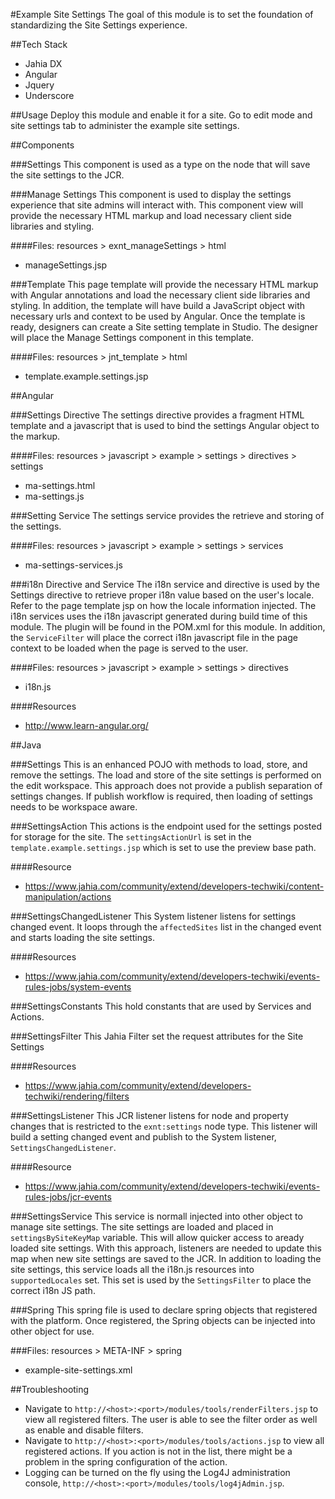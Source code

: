 #Example Site Settings
The goal of this module is to set the foundation of standardizing the Site Settings experience.

##Tech Stack
- Jahia DX
- Angular
- Jquery
- Underscore

##Usage
Deploy this module and enable it for a site.  Go to edit mode and site settings tab to administer the example site settings.

##Components

###Settings
This component is used as a type on the node that will save the site settings to the JCR.

###Manage Settings
This component is used to display the settings experience that site admins will interact with.  This component view will provide the necessary HTML markup and load necessary client side libraries and styling.

####Files: resources > exnt_manageSettings > html
- manageSettings.jsp

###Template
This page template will provide the necessary HTML markup with Angular annotations and load the necessary client side libraries and styling.  In addition, the template will have build a JavaScript object with necessary urls and context to be used by Angular.  Once the template is ready, designers can create a Site setting template in Studio.  The designer will place the Manage Settings component in this template.

####Files: resources > jnt_template > html
- template.example.settings.jsp

##Angular

###Settings Directive
The settings directive provides a fragment HTML template and a javascript that is used to bind the settings Angular object to the markup.

####Files: resources > javascript > example > settings > directives > settings
- ma-settings.html
- ma-settings.js

###Setting Service
The settings service provides the retrieve and storing of the settings.

####Files: resources > javascript > example > settings > services
- ma-settings-services.js

###i18n Directive and Service
The i18n service and directive is used by the Settings directive to retrieve proper i18n value based on the user's locale.  Refer to the page template jsp on how the locale information injected.  The i18n services uses the i18n javascript generated during build time of this module.  The plugin will be found in the POM.xml for this module.  In addition, the `ServiceFilter` will place the correct i18n javascript file in the page context to be loaded when the page is served to the user.

####Files: resources > javascript > example > settings > directives
- i18n.js

####Resources
- http://www.learn-angular.org/

##Java

###Settings
This is an enhanced POJO with methods to load, store, and remove the settings.  The load and store of the site settings is performed on the edit workspace.  This approach does not provide a publish separation of settings changes.  If publish workflow is required, then loading of settings needs to be workspace aware.

###SettingsAction
This actions is the endpoint used for the settings posted for storage for the site.  The `settingsActionUrl` is set in the `template.example.settings.jsp` which is set to use the preview base path.

####Resource
- https://www.jahia.com/community/extend/developers-techwiki/content-manipulation/actions

###SettingsChangedListener
This System listener listens for settings changed event.  It loops through the `affectedSites` list in the changed event and starts loading the site settings.

####Resources
- https://www.jahia.com/community/extend/developers-techwiki/events-rules-jobs/system-events

###SettingsConstants
This hold constants that are used by Services and Actions.

###SettingsFilter
This Jahia Filter set the request attributes for the Site Settings

####Resources
- https://www.jahia.com/community/extend/developers-techwiki/rendering/filters

###SettingsListener
This JCR listener listens for node and property changes that is restricted to the `exnt:settings` node type.  This listener will build a setting changed event and publish to the System listener, `SettingsChangedListener`.
 
####Resource
 - https://www.jahia.com/community/extend/developers-techwiki/events-rules-jobs/jcr-events

###SettingsService
This service is normall injected into other object to manage site settings.  The site settings are loaded and placed in `settingsBySiteKeyMap` variable.  This will allow quicker access to aready loaded site settings.  With this approach, listeners are needed to update this map when new site settings are saved to the JCR.  In addition to loading the site settings, this service loads all the i18n.js resources into `supportedLocales` set.  This set is used by the `SettingsFilter` to place the correct i18n JS path.

###Spring
This spring file is used to declare spring objects that registered with the platform.  Once registered, the Spring objects can be injected into other object for use.

###Files: resources > META-INF > spring
- example-site-settings.xml

##Troubleshooting
- Navigate to `http://<host>:<port>/modules/tools/renderFilters.jsp` to view all registered filters.  The user is able to see the filter order as well as enable and disable filters.
- Navigate to `http://<host>:<port>/modules/tools/actions.jsp` to view all registered actions.  If you action is not in the list, there might be a problem in the spring configuration of the action.  
- Logging can be turned on the fly using the Log4J administration console, `http://<host>:<port>/modules/tools/log4jAdmin.jsp`.